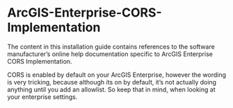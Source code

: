 # ArcGIS-Enterprise-CORS-Implementation
The content in this installation guide contains references to the software manufacturer’s online help documentation specific to ArcGIS Enterprise CORS Implementation. 

CORS is enabled by default on your ArcGIS Enterprise, however the wording is very tricking, because although its on by default, it’s not actually doing anything until you add an allowlist. So keep that in mind, when looking at your enterprise settings. 
